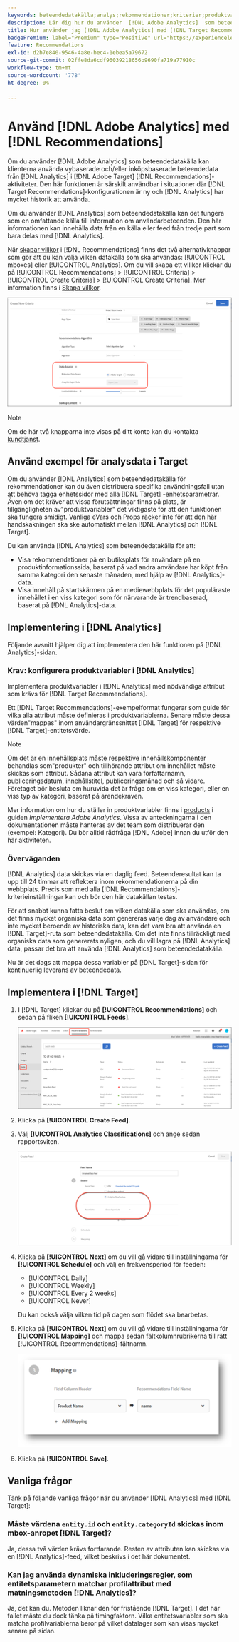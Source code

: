 ```yaml
---
keywords: beteendedatakälla;analys;rekommendationer;kriterier;produktvariabler
description: Lär dig hur du använder  [!DNL Adobe Analytics]  som beteendedatakälla för att använda vybaserade och/eller inköpsbaserade beteendedata från [!DNL Analytics] in [!DNL Target Recommendations].
title: Hur använder jag [!DNL Adobe Analytics] med [!DNL Target Recommendations]?
badgePremium: label="Premium" type="Positive" url="https://experienceleague.adobe.com/docs/target/using/introduction/intro.html?lang=sv-SE#premium newtab=true" tooltip="Se vad som ingår i Target Premium."
feature: Recommendations
exl-id: d2b7e840-9546-4a8e-bec4-1ebea5a79672
source-git-commit: 02ffe8da6cdf96039218656b9690fa719a77910c
workflow-type: tm+mt
source-wordcount: '778'
ht-degree: 0%

---
```


# Använd [!DNL Adobe Analytics] med [!DNL Recommendations]

Om du använder [!DNL Adobe Analytics] som beteendedatakälla kan klienterna använda vybaserade och/eller inköpsbaserade beteendedata från [!DNL Analytics] i [!DNL Adobe Target] [!DNL Recommendations]-aktiviteter. Den här funktionen är särskilt användbar i situationer där [!DNL Target Recommendations]-konfigurationen är ny och [!DNL Analytics] har mycket historik att använda.

Om du använder [!DNL Analytics] som beteendedatakälla kan det fungera som en omfattande källa till information om användarbeteenden. Den här informationen kan innehålla data från en källa eller feed från tredje part som bara delas med [!DNL Analytics].

När [skapar villkor](/help/main/c-recommendations/c-algorithms/create-new-algorithm.md) i [!DNL Recommendations] finns det två alternativknappar som gör att du kan välja vilken datakälla som ska användas: [!UICONTROL mboxes] eller [!UICONTROL Analytics]. Om du vill skapa ett villkor klickar du på [!UICONTROL Recommendations] > [!UICONTROL Criteria] > [!UICONTROL Create Criteria] > [!UICONTROL Create Criteria]. Mer information finns i [Skapa villkor](/help/main/c-recommendations/c-algorithms/create-new-algorithm.md).

![Beteendedatakällknappar](assets/behavioral-data-source.png)

>[!NOTE]
>
>Om de här två knapparna inte visas på ditt konto kan du kontakta [kundtjänst](/help/main/cmp-resources-and-contact-information.md#reference_ACA3391A00EF467B87930A450050077C).

## Använd exempel för analysdata i Target

Om du använder [!DNL Analytics] som beteendedatakälla för rekommendationer kan du även distribuera specifika användningsfall utan att behöva tagga enhetssidor med alla [!DNL Target] -enhetsparametrar. Även om det kräver att vissa förutsättningar finns på plats, är tillgängligheten av&quot;produktvariabler&quot; det viktigaste för att den funktionen ska fungera smidigt. Vanliga eVars och Props räcker inte för att den här handskakningen ska ske automatiskt mellan [!DNL Analytics] och [!DNL Target].

Du kan använda [!DNL Analytics] som beteendedatakälla för att:

* Visa rekommendationer på en butiksplats för användare på en produktinformationssida, baserat på vad andra användare har köpt från samma kategori den senaste månaden, med hjälp av [!DNL Analytics]-data.
* Visa innehåll på startskärmen på en mediewebbplats för det populäraste innehållet i en viss kategori som för närvarande är trendbaserad, baserat på [!DNL Analytics]-data.

## Implementering i [!DNL Analytics]

Följande avsnitt hjälper dig att implementera den här funktionen på [!DNL Analytics]-sidan.

### Krav: konfigurera produktvariabler i [!DNL Analytics]

Implementera produktvariabler i [!DNL Analytics] med nödvändiga attribut som krävs för [!DNL Target Recommendations].

Ett [!DNL Target Recommendations]-exempelformat fungerar som guide för vilka alla attribut måste definieras i produktvariablerna. Senare måste dessa värden&quot;mappas&quot; inom användargränssnittet [!DNL Target] för respektive [!DNL Target]-entitetsvärde.

>[!NOTE]
>
>Om det är en innehållsplats måste respektive innehållskomponenter behandlas som&quot;produkter&quot; och tillhörande attribut om innehållet måste skickas som attribut. Sådana attribut kan vara författarnamn, publiceringsdatum, innehållstitel, publiceringsmånad och så vidare. Företaget bör besluta om huruvida det är fråga om en viss kategori, eller en viss typ av kategori, baserat på ärendekraven.

Mer information om hur du ställer in produktvariabler finns i [products](https://experienceleague.adobe.com/docs/analytics/implementation/vars/page-vars/products.html?lang=sv-SE) i guiden *Implementera Adobe Analytics*. Vissa av anteckningarna i den dokumentationen måste hanteras av det team som distribuerar den (exempel: Kategori). Du bör alltid rådfråga [!DNL Adobe] innan du utför den här aktiviteten.

### Överväganden

[!DNL Analytics] data skickas via en daglig feed. Beteenderesultat kan ta upp till 24 timmar att reflektera inom rekommendationerna på din webbplats. Precis som med alla [!DNL Recommendations]-kriterieinställningar kan och bör den här datakällan testas.

För att snabbt kunna fatta beslut om vilken datakälla som ska användas, om det finns mycket organiska data som genereras varje dag av användare och inte mycket beroende av historiska data, kan det vara bra att använda en [!DNL Target]-ruta som beteendedatakälla. Om det inte finns tillräckligt med organiska data som genererats nyligen, och du vill lagra på [!DNL Analytics] data, passar det bra att använda [!DNL Analytics] som beteendedatakälla.

Nu är det dags att mappa dessa variabler på [!DNL Target]-sidan för kontinuerlig leverans av beteendedata.

## Implementera i [!DNL Target]

1. I [!DNL Target] klickar du på **[!UICONTROL Recommendations]** och sedan på fliken **[!UICONTROL Feeds]**.

   ![Feeds](/help/main/c-recommendations/c-algorithms/assets/feeds-tab.png)

1. Klicka på **[!UICONTROL Create Feed]**.

1. Välj **[!UICONTROL Analytics Classifications]** och ange sedan rapportsviten.

   ![Analysklassificeringsalternativ](/help/main/c-recommendations/c-algorithms/assets/analytics-classifications.png)

1. Klicka på **[!UICONTROL Next]** om du vill gå vidare till inställningarna för **[!UICONTROL Schedule]** och välj en frekvensperiod för feeden:

   * [!UICONTROL Daily]
   * [!UICONTROL Weekly]
   * [!UICONTROL Every 2 weeks]
   * [!UICONTROL Never]

   Du kan också välja vilken tid på dagen som flödet ska bearbetas.

1. Klicka på **[!UICONTROL Next]** om du vill gå vidare till inställningarna för **[!UICONTROL Mapping]** och mappa sedan fältkolumnrubrikerna till rätt [!UICONTROL Recommendations]-fältnamn.

   ![Mappningsavsnitt](/help/main/c-recommendations/c-algorithms/assets/mapping.png)

1. Klicka på **[!UICONTROL Save]**.

## Vanliga frågor

Tänk på följande vanliga frågor när du använder [!DNL Analytics] med [!DNL Target]:

### Måste värdena `entity.id` och `entity.categoryId` skickas inom mbox-anropet [!DNL Target]?

Ja, dessa två värden krävs fortfarande. Resten av attributen kan skickas via en [!DNL Analytics]-feed, vilket beskrivs i det här dokumentet.

### Kan jag använda dynamiska inkluderingsregler, som entitetsparametern matchar profilattribut med matningsmetoden [!DNL Analytics]?

Ja, det kan du. Metoden liknar den för fristående [!DNL Target]. I det här fallet måste du dock tänka på timingfaktorn. Vilka entitetsvariabler som ska matcha profilvariablerna beror på vilket datalager som kan visas mycket senare på sidan.
